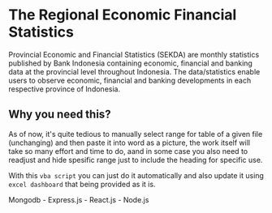 # The Regional Economic Financial Statistics

 Provincial Economic and Financial Statistics (SEKDA) are monthly statistics published by Bank Indonesia containing economic, financial and banking data at the provincial level throughout Indonesia.  The data/statistics enable users to observe economic, financial and banking developments in each respective province of Indonesia.​

## Why you need this?

As of now, it's quite tedious to manually select range for table of a given file (unchanging) and then paste it into word as a picture, the work itself will take so many effort and time to do, aand in some case you also need to readjust and hide spesific range just to include the heading for specific use.

With this `vba script` you can just do it automatically and also update it using `excel dashboard` that being provided as it is.

Mongodb - Express.js - React.js - Node.js
